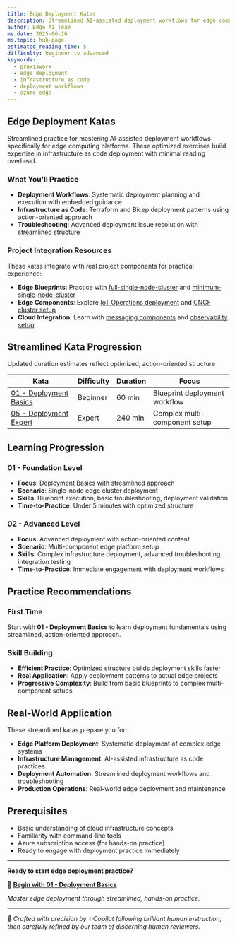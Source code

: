 ```yaml
---
title: Edge Deployment Katas
description: Streamlined AI-assisted deployment workflows for edge computing platforms with infrastructure as code
author: Edge AI Team
ms.date: 2025-06-16
ms.topic: hub-page
estimated_reading_time: 5
difficulty: beginner to advanced
keywords:
  - praxisworx
  - edge deployment
  - infrastructure as code
  - deployment workflows
  - azure edge
---
```


## Edge Deployment Katas

Streamlined practice for mastering AI-assisted deployment workflows specifically for edge computing platforms. These optimized exercises build expertise in infrastructure as code deployment with minimal reading overhead.

### What You'll Practice

- **Deployment Workflows**: Systematic deployment planning and execution with embedded guidance
- **Infrastructure as Code**: Terraform and Bicep deployment patterns using action-oriented approach
- **Troubleshooting**: Advanced deployment issue resolution with streamlined structure

### Project Integration Resources

These katas integrate with real project components for practical experience:

- **Edge Blueprints**: Practice with [full-single-node-cluster][full-single-node-cluster] and [minimum-single-node-cluster][minimum-single-node-cluster]
- **Edge Components**: Explore [IoT Operations deployment][iot-ops-deployment] and [CNCF cluster setup][cncf-cluster-setup]
- **Cloud Integration**: Learn with [messaging components][messaging-components] and [observability setup][observability-setup]

## Streamlined Kata Progression

Updated duration estimates reflect optimized, action-oriented structure

| Kata                                     | Difficulty | Duration | Focus                         |
|------------------------------------------|------------|----------|-------------------------------|
| [01 - Deployment Basics][kata-01-basics] | Beginner   | 60 min   | Blueprint deployment workflow |
| [05 - Deployment Expert][kata-05-expert] | Expert     | 240 min  | Complex multi-component setup |

## Learning Progression

### 01 - Foundation Level

- **Focus**: Deployment Basics with streamlined approach
- **Scenario**: Single-node edge cluster deployment
- **Skills**: Blueprint execution, basic troubleshooting, deployment validation
- **Time-to-Practice**: Under 5 minutes with optimized structure

### 02 - Advanced Level

- **Focus**: Advanced deployment with action-oriented content
- **Scenario**: Multi-component edge platform setup
- **Skills**: Complex infrastructure deployment, advanced troubleshooting, integration testing
- **Time-to-Practice**: Immediate engagement with deployment workflows

## Practice Recommendations

### First Time

Start with **01 - Deployment Basics** to learn deployment fundamentals using streamlined, action-oriented approach.

### Skill Building

- **Efficient Practice**: Optimized structure builds deployment skills faster
- **Real Application**: Apply deployment patterns to actual edge projects
- **Progressive Complexity**: Build from basic blueprints to complex multi-component setups

## Real-World Application

These streamlined katas prepare you for:

- **Edge Platform Deployment**: Systematic deployment of complex edge systems
- **Infrastructure Management**: AI-assisted infrastructure as code practices
- **Deployment Automation**: Streamlined deployment workflows and troubleshooting
- **Production Operations**: Real-world edge deployment and maintenance

## Prerequisites

- Basic understanding of cloud infrastructure concepts
- Familiarity with command-line tools
- Azure subscription access (for hands-on practice)
- Ready to engage with deployment practice immediately

---

**Ready to start edge deployment practice?**

🚀 **[Begin with 01 - Deployment Basics][kata-01-basics]**

*Master edge deployment through streamlined, hands-on practice.*

---

<!-- markdownlint-disable MD036 -->
*🤖 Crafted with precision by ✨Copilot following brilliant human instruction,
then carefully refined by our team of discerning human reviewers.*
<!-- markdownlint-enable MD036 -->

<!-- Reference Links -->
<!-- Internal Project Links -->
[full-single-node-cluster]: /blueprints/full-single-node-cluster/
[minimum-single-node-cluster]: /blueprints/minimum-single-node-cluster/
[iot-ops-deployment]: /src/100-edge/110-iot-ops/
[cncf-cluster-setup]: /src/100-edge/120-cncf-cluster/
[messaging-components]: /src/000-cloud/020-messaging/
[observability-setup]: /src/000-cloud/030-observability/
[kata-01-basics]: /praxisworx/katas/edge-deployment/01-deployment-basics
[kata-05-expert]: /praxisworx/katas/edge-deployment/05-deployment-expert
